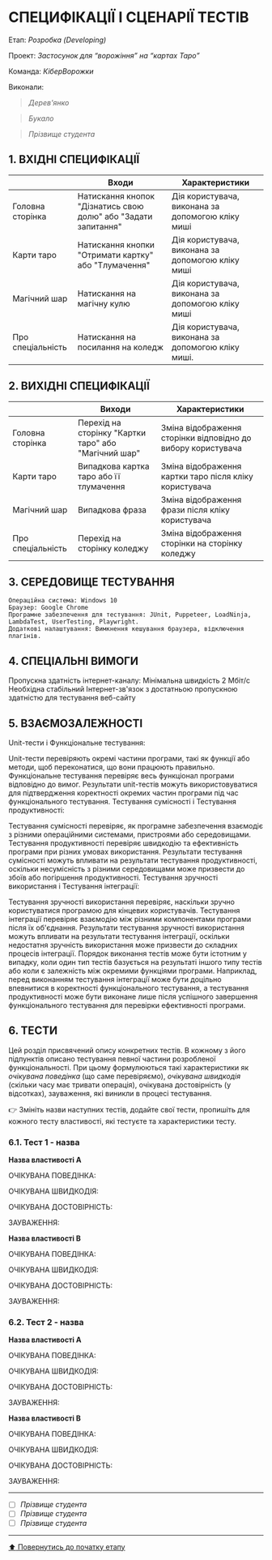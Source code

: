 # СПЕЦИФІКАЦІЇ І СЦЕНАРІЇ ТЕСТІВ

Етап: *Розробка (Developing)*

Проект: *Застосунок для “ворожіння” на “картах Таро”*

Команда: *КіберВорожки*

Виконали:
>*Дерев'янко*

>*Букало*

>*Прізвище студента*


## **1. ВХІДНІ СПЕЦИФІКАЦІЇ**

| |Входи<br/>| Характеристики|
|-|-|-| 
|Головна сторінка|Натискання кнопок "Дізнатись свою долю" або "Задати запитання"| Дія користувача, виконана за допомогою кліку миші|
|Карти таро| Натискання кнопки "Отримати картку" або "Тлумачення"| Дія користувача, виконана за допомогою кліку миші|
|Магічний шар| Натискання на магічну кулю| Дія користувача, виконана за допомогою кліку миші|
|Про спеціальність|Натискання на посилання на коледж| Дія користувача, виконана за допомогою кліку миші.|
## **2. ВИХІДНІ СПЕЦИФІКАЦІЇ**

| |Виходи<br/>| Характеристики|
|-|-|-| 
|Головна сторінка|Перехід на сторінку "Картки таро" або "Магічний шар"| Зміна відображення сторінки відповідно до вибору користувача|
|Карти таро| Випадкова картка таро або її тлумачення| Зміна відображення картки таро після кліку користувача|
|Магічний шар| Випадкова фраза| Зміна відображення фрази після кліку користувача|
|Про спеціальність|Перехід на сторінку коледжу| Зміна відображення сторінки на сторінку коледжу|



## **3. СЕРЕДОВИЩЕ ТЕСТУВАННЯ**

    Операційна система: Windows 10
    Браузер: Google Chrome
    Програмне забезпечення для тестування: JUnit, Puppeteer, LoadNinja, LambdaTest, UserTesting, Playwright.
    Додаткові налаштування: Вимкнення кешування браузера, відключення плагінів.

## **4. СПЕЦІАЛЬНІ ВИМОГИ**

Пропускна здатність інтернет-каналу: Мінімальна швидкість 2 Мбіт/с
Необхідна стабільний Інтернет-зв'язок з достатньою пропускною здатністю для тестування веб-сайту


## **5. ВЗАЄМОЗАЛЕЖНОСТІ**
Unit-тести і Функціональне тестування:

Unit-тести перевіряють окремі частини програми, такі як функції або методи, щоб переконатися, що вони працюють правильно.
Функціональне тестування перевіряє весь функціонал програми відповідно до вимог. Результати unit-тестів можуть використовуватися для підтвердження коректності окремих частин програми під час функціонального тестування.
Тестування сумісності і Тестування продуктивності:

Тестування сумісності перевіряє, як програмне забезпечення взаємодіє з різними операційними системами, пристроями або середовищами.
Тестування продуктивності перевіряє швидкодію та ефективність програми при різних умовах використання. Результати тестування сумісності можуть впливати на результати тестування продуктивності, оскільки несумісність з різними середовищами може призвести до збоїв або погіршення продуктивності.
Тестування зручності використання і Тестування інтеграції:

Тестування зручності використання перевіряє, наскільки зручно користуватися програмою для кінцевих користувачів.
Тестування інтеграції перевіряє взаємодію між різними компонентами програми після їх об'єднання. Результати тестування зручності використання можуть впливати на результати тестування інтеграції, оскільки недостатня зручність використання може призвести до складних процесів інтеграції.
Порядок виконання тестів може бути істотним у випадку, коли один тип тестів базується на результаті іншого типу тестів або коли є залежність між окремими функціями програми. Наприклад, перед виконанням тестування інтеграції може бути доцільно впевнитися в коректності функціонального тестування, а тестування продуктивності може бути виконане лише після успішного завершення функціонального тестування для перевірки ефективності програми.
## **6. ТЕСТИ**
Цей розділ присвячений опису конкретних тестів. В кожному з його підпунктів описано тестування певної частини розробленої функціональності. При цьому формулюються такі характеристики як *очікувана поведінка* (що саме перевіряємо), *очікувана швидкодія* (скільки часу має тривати операція), очікувана достовірність (у відсотках), зауваження, які виникли в процесі тестування.

:point_right: Змініть назви наступних тестів, додайте свої тести, пропишіть для кожного тесту властивості, які тестуєте та характеристики тесту.

### **6.1. Тест 1 - назва**

**Назва властивості A**

ОЧІКУВАНА ПОВЕДІНКА:

ОЧІКУВАНА ШВИДКОДІЯ:

ОЧІКУВАНА ДОСТОВІРНІСТЬ:

ЗАУВАЖЕННЯ:

**Назва властивості B**

ОЧІКУВАНА ПОВЕДІНКА:

ОЧІКУВАНА ШВИДКОДІЯ:

ОЧІКУВАНА ДОСТОВІРНІСТЬ:

ЗАУВАЖЕННЯ:

### **6.2. Тест 2 - назва**

**Назва властивості A**

ОЧІКУВАНА ПОВЕДІНКА:

ОЧІКУВАНА ШВИДКОДІЯ:

ОЧІКУВАНА ДОСТОВІРНІСТЬ:

ЗАУВАЖЕННЯ:

**Назва властивості B**

ОЧІКУВАНА ПОВЕДІНКА:

ОЧІКУВАНА ШВИДКОДІЯ:

ОЧІКУВАНА ДОСТОВІРНІСТЬ:

ЗАУВАЖЕННЯ:

---

- [ ] *Прізвище студента*
- [ ] *Прізвище студента*
- [ ] *Прізвище студента*

---
[:arrow_up: Повернутись до початку етапу](/docs/3.Developing/README.md)
